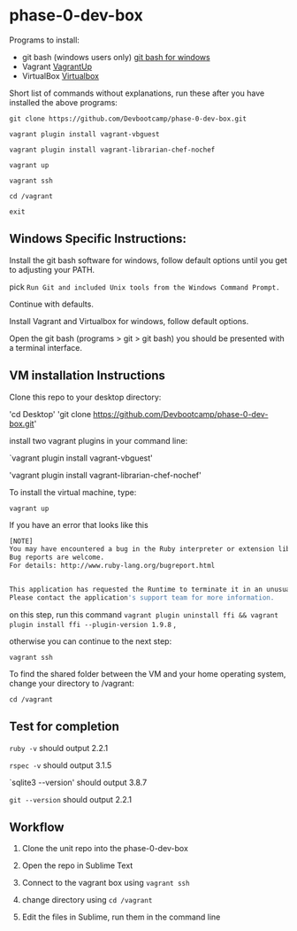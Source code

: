 # phase-0-dev-box

Programs to install:
  - git bash (windows users only) [git bash for windows](http://git-scm.com/download/win)
  - Vagrant [VagrantUp](https://www.vagrantup.com/downloads.html)
  - VirtualBox [Virtualbox](https://www.virtualbox.org/wiki/Downloads)


Short list of commands without explanations, run these after you have installed the above programs:

`git clone https://github.com/Devbootcamp/phase-0-dev-box.git`

`vagrant plugin install vagrant-vbguest`

`vagrant plugin install vagrant-librarian-chef-nochef`

`vagrant up`

`vagrant ssh`

`cd /vagrant`

`exit`


## Windows Specific Instructions:

Install the git bash software for windows, follow default options until you get to adjusting your PATH.

pick `Run Git and included Unix tools from the Windows Command Prompt.`

Continue with defaults.

Install Vagrant and Virtualbox for windows, follow default options.

Open the git bash (programs > git > git bash) you should be presented with a terminal interface.

## VM installation Instructions

Clone this repo to your desktop directory:

'cd Desktop'
'git clone https://github.com/Devbootcamp/phase-0-dev-box.git'

install two vagrant plugins in your command line:

`vagrant plugin install vagrant-vbguest'

'vagrant plugin install vagrant-librarian-chef-nochef'

To install the virtual machine, type:

`vagrant up`

If you have an error that looks like this

```sh
[NOTE]
You may have encountered a bug in the Ruby interpreter or extension libraries.
Bug reports are welcome.
For details: http://www.ruby-lang.org/bugreport.html


This application has requested the Runtime to terminate it in an unusual way.
Please contact the application's support team for more information.
```

on this step, run this command `vagrant plugin uninstall ffi && vagrant plugin install ffi --plugin-version 1.9.8`
,

otherwise you can continue to the next step:

`vagrant ssh`

To find the shared folder between the VM and your home operating system, change your directory to /vagrant:

`cd /vagrant`


## Test for completion

`ruby -v` should output 2.2.1

`rspec -v` should output 3.1.5

`sqlite3 --version' should output 3.8.7

`git --version` should output 2.2.1

## Workflow

1. Clone the unit repo into the phase-0-dev-box

2. Open the repo in Sublime Text

2. Connect to the vagrant box using `vagrant ssh`

3. change directory using `cd /vagrant`

4. Edit the files in Sublime, run them in the command line





